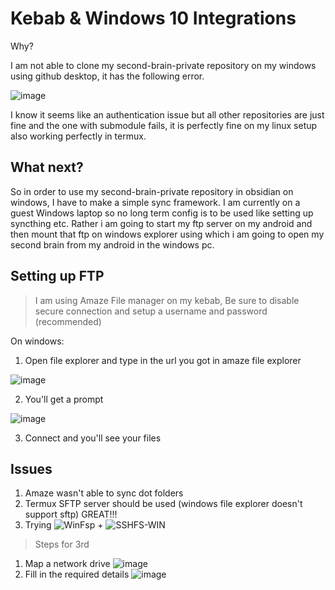 # Kebab & Windows 10 Integrations

Why? 

I am not able to clone my second-brain-private repository on my windows using github desktop, it has the following error.

![image](https://github.com/rohanbatrain/Developement-Setup/assets/116573125/2044f19f-7591-4a46-be21-07a1c61af378)

I know it seems like an authentication issue but all other repositories are just fine and the one with submodule fails, it is perfectly fine on my linux setup also working perfectly in termux.


## What next? 

So in order to use my second-brain-private repository in obsidian on windows, I have to make a simple sync framework. I am currently on a guest Windows laptop so no long term config is to be used like setting up syncthing etc. Rather i am going to start my ftp server on my android and then mount that ftp on windows explorer using which i am going to open my second brain from my android in the windows pc.

## Setting up FTP 

> I am using Amaze File manager on my kebab, Be sure to disable secure connection and setup a username and password (recommended)

On windows:

1. Open file explorer and type in the url you got in amaze file explorer

![image](https://github.com/rohanbatrain/Developement-Setup/assets/116573125/1c6c1a58-7a79-4ec3-a9af-8e0dedc2d4b7)


2. You'll get a prompt 

![image](https://github.com/rohanbatrain/Developement-Setup/assets/116573125/8d6d64fa-2fb8-4cd6-a0d2-dfff880c4720)

3. Connect and you'll see your files


## Issues

1. Amaze wasn't able to sync dot folders
2. Termux SFTP server should be used (windows file explorer doesn't support sftp) GREAT!!!
3. Trying ![WinFsp](https://github.com/winfsp/winfsp) + ![SSHFS-WIN](https://github.com/winfsp/sshfs-win)

> Steps for 3rd 
1. Map a network drive
![image](https://github.com/rohanbatrain/Developement-Setup/assets/116573125/e610248b-5548-4115-9605-edb05b8ec912)
2. Fill in the required details
![image](https://github.com/rohanbatrain/Developement-Setup/assets/116573125/2fbff1e5-aed2-4c91-8135-011edea19518)



